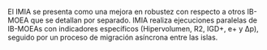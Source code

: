 El IMIA se presenta como una mejora en robustez con respecto a otros IB-MOEA que se detallan por separado. IMIA realiza ejecuciones paralelas de IB-MOEAs con indicadores específicos (Hipervolumen, R2, IGD+, e+ y ∆p), seguido por un proceso de migración asíncrona entre las islas.
